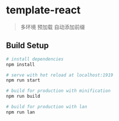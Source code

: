 # template-react

> 多环境 预加载 自动添加前缀

## Build Setup

``` bash
# install dependencies
npm install

# serve with hot reload at localhost:1919
npm run start

# build for production with minification
npm run build

# build for production with lan
npm run lan
```
